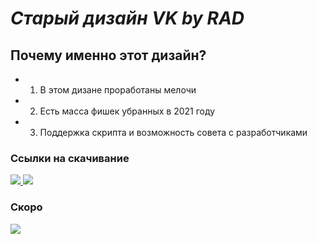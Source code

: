 # _**Старый дизайн VK by RAD**_
## Почему именно этот дизайн?
- 1. В этом дизане проработаны мелочи
- 2. Есть масса фишек убранных в 2021 году
- 3. Поддержка скрипта и возможность совета с разработчиками

### Ссылки на скачивание
<a href="">
  <img src="https://img.shields.io/badge/Google%20Chrome-установить-green?style=for-the-badge&logo=googlechrome&logoColor=green&link=https://dl.uploadgram.me/6264f64d251f3g?raw">
</a>
<a href="#">
  <img src="https://img.shields.io/badge/Opera-установить-green?style=for-the-badge&logo=opera&logoColor=red&link=https://dl.uploadgram.me/6264f64d251f3g?raw">
</a>
<br>

### Скоро
<a href="#">
  <img src="https://img.shields.io/badge/FireFox-недоступно-red?style=for-the-badge&logo=firefox&logoColor=orange&link=https://dl.uploadgram.me/6264f64d251f3g?raw">
</a>
